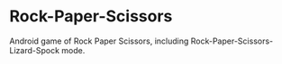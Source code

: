 # Rock-Paper-Scissors

Android game of Rock Paper Scissors, including Rock-Paper-Scissors-Lizard-Spock mode.

